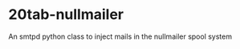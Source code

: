 20tab-nullmailer
================

An smtpd python class to inject mails in the nullmailer spool system
